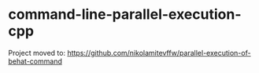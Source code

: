# command-line-parallel-execution-cpp

Project moved to:
https://github.com/nikolamitevffw/parallel-execution-of-behat-command
